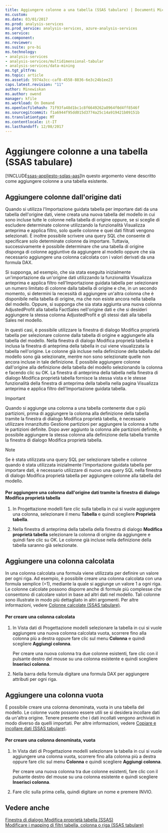 ```yaml
---
title: Aggiungere colonne a una tabella (SSAS tabulare) | Documenti Microsoft
ms.custom: 
ms.date: 03/01/2017
ms.prod: analysis-services
ms.prod_service: analysis-services, azure-analysis-services
ms.service: 
ms.component: 
ms.reviewer: 
ms.suite: pro-bi
ms.technology:
- analysis-services
- analysis-services/multidimensional-tabular
- analysis-services/data-mining
ms.tgt_pltfrm: 
ms.topic: article
ms.assetid: 5974a3cc-caf8-4558-8836-6e3c24b1ee23
caps.latest.revision: "11"
author: Minewiskan
ms.author: owend
manager: kfile
ms.workload: On Demand
ms.openlocfilehash: 71f93fa48d1bc1c8f6649262a8964f0d4ff8546f
ms.sourcegitcommit: f1a6944f95dd015d3774a25c14a919421b09151b
ms.translationtype: MT
ms.contentlocale: it-IT
ms.lasthandoff: 12/08/2017
---
```

# <a name="add-columns-to-a-table-ssas-tabular"></a>Aggiungere colonne a una tabella (SSAS tabulare)
[!INCLUDE[ssas-appliesto-sqlas-aas](../../includes/ssas-appliesto-sqlas-aas.md)]In questo argomento viene descritto come aggiungere colonne a una tabella esistente.  
  
## <a name="add-columns-from-the-data-source"></a>Aggiungere colonne dall'origine dati  
 Quando si utilizza l'Importazione guidata tabella per importare dati da una tabella dell'origine dati, viene creata una nuova tabella del modello in cui sono incluse tutte le colonne nella tabella di origine oppure, se si sceglie di escludere determinate colonne utilizzando la funzionalità Visualizza anteprima e applica filtro, solo quelle colonne e quei dati filtrati vengono selezionati. È inoltre possibile scrivere una query SQL che consente di specificare solo determinate colonne da importare. Tuttavia, successivamente è possibile determinare che una tabella di origine disponga di colonne aggiuntive da aggiungere al modello oppure che sia necessario aggiungere una colonna calcolata con i valori derivati da una formula DAX.  
  
 Si supponga, ad esempio, che sia stata eseguita inizialmente un'importazione da un'origine dati utilizzando la funzionalità Visualizza anteprima e applica filtro nell'Importazione guidata tabella per selezionare un numero limitato di colonne dalla tabella di origine e che, in un secondo momento, si determini la necessità di aggiungere un'altra colonna che è disponibile nella tabella di origine, ma che non esiste ancora nella tabella del modello. Oppure, si supponga che sia stata aggiunta una nuova colonna AdjustedProfit alla tabella FactSales nell'origine dati e che si desideri aggiungere la stessa colonna AdjustedProfit e gli stessi dati alla tabella Sales nel modello.  
  
 In questi casi, è possibile utilizzare la finestra di dialogo Modifica proprietà tabella per selezionare colonne dalla tabella di origine e aggiungerle alla tabella del modello. Nella finestra di dialogo Modifica proprietà tabella è inclusa la finestra di anteprima della tabella in cui viene visualizzata la tabella nell'origine. Le colonne già incluse nella definizione della tabella del modello sono già selezionate, mentre non sono selezionate quelle non ancora incluse in tale definizione. È possibile aggiungere colonne dall'origine alla definizione della tabella del modello selezionando la colonna e facendo clic su OK. La finestra di anteprima della tabella nella finestra di dialogo Modifica proprietà tabella fornisce la stessa vista e le stesse funzionalità della finestra di anteprima della tabella nella pagina Visualizza anteprima e applica filtro dell'Importazione guidata tabella.  
  
> [!IMPORTANT]  
>  Quando si aggiunge una colonna a una tabella contenente due o più partizioni, prima di aggiungere la colonna alla definizione della tabella tramite la finestra di dialogo Modifica proprietà tabella, è necessario utilizzare innanzitutto Gestione partizioni per aggiungere la colonna a tutte le partizioni definite. Dopo aver aggiunto la colonna alle partizioni definite, è possibile aggiungere la stessa colonna alla definizione della tabella tramite la finestra di dialogo Modifica proprietà tabella.  
  
> [!NOTE]  
>  Se è stata utilizzata una query SQL per selezionare tabelle e colonne quando è stata utilizzata inizialmente l'Importazione guidata tabella per importare dati, è necessario utilizzare di nuovo una query SQL nella finestra di dialogo Modifica proprietà tabella per aggiungere colonne alla tabella del modello.  
  
#### <a name="to-add-a-column-from-the-data-source-by-using-the-edit-table-properties-dialog-box"></a>Per aggiungere una colonna dall'origine dati tramite la finestra di dialogo Modifica proprietà tabella  
  
1.  In Progettazione modelli fare clic sulla tabella in cui si vuole aggiungere una colonna, selezionare il menu **Tabella** e quindi scegliere  **Proprietà tabella**.  
  
2.  Nella finestra di anteprima della tabella della finestra di dialogo **Modifica proprietà tabella** selezionare la colonna di origine da aggiungere e quindi fare clic su OK. Le colonne già incluse nella definizione della tabella saranno già selezionate.  
  
## <a name="add-a-calculated-column"></a>Aggiungere una colonna calcolata  
 In una colonna calcolata una formula viene utilizzata per definire un valore per ogni riga. Ad esempio, è possibile creare una colonna calcolata con una formula semplice (=1), mediante la quale si aggiunge un valore 1 a ogni riga. Le colonne calcolate possono disporre anche di formule più complesse che consentono di calcolare valori in base ad altri dati nel modello. Tali colonne sono illustrate in modo più dettagliato in altri argomenti. Per altre informazioni, vedere [Colonne calcolate &#40;SSAS tabulare&#41;](../../analysis-services/tabular-models/ssas-calculated-columns.md).  
  
#### <a name="to-create-a-calculated-column"></a>Per creare una colonna calcolata  
  
1.  In Vista dati di Progettazione modelli selezionare la tabella in cui si vuole aggiungere una nuova colonna calcolata vuota, scorrere fino alla colonna più a destra oppure fare clic sul menu **Colonna** e quindi scegliere **Aggiungi colonna**.  
  
     Per creare una nuova colonna tra due colonne esistenti, fare clic con il pulsante destro del mouse su una colonna esistente e quindi scegliere **Inserisci colonna**.  
  
2.  Nella barra della formula digitare una formula DAX per aggiungere attributi per ogni riga.  
  
## <a name="add-a-blank-column"></a>Aggiungere una colonna vuota  
 È possibile creare una colonna denominata, vuota in una tabella del modello. Le colonne vuote possono essere utili se si desidera incollare dati da un'altra origine. Tenere presente che i dati incollati vengono archiviati in modo diverso da quelli importati. Per altre informazioni, vedere [Copiare e incollare dati &#40;SSAS tabulare&#41;](../../analysis-services/tabular-models/ssas-import-data-copy-and-paste-data.md).  
  
#### <a name="to-create-a-named-blank-column"></a>Per creare una colonna denominata, vuota  
  
1.  In Vista dati di Progettazione modelli selezionare la tabella in cui si vuole aggiungere una colonna vuota, scorrere fino alla colonna più a destra oppure fare clic sul menu **Colonna** e quindi scegliere **Aggiungi colonna**.  
  
     Per creare una nuova colonna tra due colonne esistenti, fare clic con il pulsante destro del mouse su una colonna esistente e quindi scegliere **Inserisci colonna**.  
  
2.  Fare clic sulla prima cella, quindi digitare un nome e premere INVIO.  
  
## <a name="see-also"></a>Vedere anche  
 [Finestra di dialogo Modifica proprietà tabella &#40;SSAS&#41;](http://msdn.microsoft.com/library/8d913e83-7246-44cc-8fc7-31729023c0d8)   
 [Modificare i mapping di filtri tabella, colonna o riga &#40;SSAS tabulare&#41;](../../analysis-services/tabular-models/change-table-column-or-row-filter-mappings-ssas-tabular.md)  
  
  
